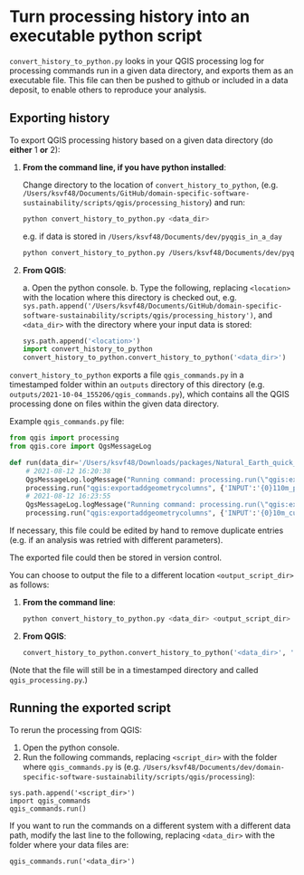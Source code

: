 # Turn processing history into an executable python script

`convert_history_to_python.py` looks in your QGIS processing log for processing commands run in a given data directory,
and exports them as an executable file. This file can then be pushed to github or included in a data deposit, to enable
others to reproduce your analysis.

## Exporting history

To export QGIS processing history based on a given data directory (do **either** 1 **or** 2):

1.  **From the command line, if you have python installed**:

    Change directory to the location of `convert_history_to_python`, (e.g. `/Users/ksvf48/Documents/GitHub/domain-specific-software-sustainability/scripts/qgis/processing_history`) and run:

    ```bash
    python convert_history_to_python.py <data_dir>
    ```

    e.g. if data is stored in `/Users/ksvf48/Documents/dev/pyqgis_in_a_day`

    ```bash
    python convert_history_to_python.py /Users/ksvf48/Documents/dev/pyqgis_in_a_day
    ```

2.  **From QGIS**:

    a. Open the python console.
    b. Type the following, replacing `<location>` with the location where this directory is checked out, e.g. `sys.path.append('/Users/ksvf48/Documents/GitHub/domain-specific-software-sustainability/scripts/qgis/processing_history')`, and `<data_dir>` with the directory where your input data is stored:

    ```python
    sys.path.append('<location>')
    import convert_history_to_python
    convert_history_to_python.convert_history_to_python('<data_dir>')
    ```

`convert_history_to_python` exports a file `qgis_commands.py` in a timestamped folder within an `outputs` directory of this directory (e.g. `outputs/2021-10-04_155206/qgis_commands.py`), which contains all the QGIS processing done on files within the given data directory.

Example `qgis_commands.py` file:

```python
from qgis import processing
from qgis.core import QgsMessageLog

def run(data_dir='/Users/ksvf48/Downloads/packages/Natural_Earth_quick_start/'):
    # 2021-08-12 16:20:38
    QgsMessageLog.logMessage("Running command: processing.run(\"qgis:exportaddgeometrycolumns\", {'INPUT':'{0}110m_physical/ne_110m_rivers_lake_centerlines.shp|layerid=0|subset=\"min_zoom\" <= 0'.format(data_dir),'CALC_METHOD':2,'OUTPUT':'TEMPORARY_OUTPUT'})")
    processing.run("qgis:exportaddgeometrycolumns", {'INPUT':'{0}110m_physical/ne_110m_rivers_lake_centerlines.shp|layerid=0|subset=\"min_zoom\" <= 0'.format(data_dir),'CALC_METHOD':2,'OUTPUT':'TEMPORARY_OUTPUT'})
    # 2021-08-12 16:23:55
    QgsMessageLog.logMessage("Running command: processing.run(\"qgis:exportaddgeometrycolumns\", {'INPUT':'{0}10m_cultural/ne_10m_roads.shp|layerid=0|subset=\"min_zoom\" <= 5'.format(data_dir),'CALC_METHOD':0,'OUTPUT':'TEMPORARY_OUTPUT'})")
    processing.run("qgis:exportaddgeometrycolumns", {'INPUT':'{0}10m_cultural/ne_10m_roads.shp|layerid=0|subset=\"min_zoom\" <= 5'.format(data_dir),'CALC_METHOD':0,'OUTPUT':'TEMPORARY_OUTPUT'})
```

If necessary, this file could be edited by hand to remove duplicate entries (e.g. if an analysis was retried with different parameters).

The exported file could then be stored in version control.

You can choose to output the file to a different location `<output_script_dir>` as follows:

1.  **From the command line**:

    ```bash
    python convert_history_to_python.py <data_dir> <output_script_dir>
    ```

2.  **From QGIS**:

    ```python
    convert_history_to_python.convert_history_to_python('<data_dir>', '<output_script_dir>')
    ```

(Note that the file will still be in a timestamped directory and called `qgis_processing.py`.)

## Running the exported script

To rerun the processing from QGIS:

1. Open the python console.
2. Run the following commands, replacing `<script_dir>` with the folder where `qgis_commands.py` is (e.g. `/Users/ksvf48/Documents/dev/domain-specific-software-sustainability/scripts/qgis/processing`):

  ```
  sys.path.append('<script_dir>')
  import qgis_commands
  qgis_commands.run()
  ```

  If you want to run the commands on a different system with a different data path, modify the last line to the following, replacing `<data_dir>` with the folder where your data files are:

  ```
  qgis_commands.run('<data_dir>')
  ```
